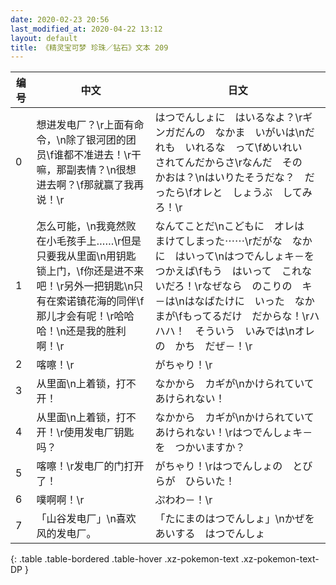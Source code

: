 ```yaml
---
date: 2020-02-23 20:56
last_modified_at: 2020-04-22 13:12
layout: default
title: 《精灵宝可梦 珍珠／钻石》文本 209
---
```

| 编号 | 中文 | 日文 |
| ---- | ---- | ---- |
| 0 | 想进发电厂？\r上面有命令，\n除了银河团的团员\f谁都不准进去！\r干嘛，那副表情？\n很想进去啊？\f那就赢了我再说！\r | はつでんしょに　はいるなよ？\rギンガだんの　なかま　いがいは\nだれも　いれるな　って\fめいれい　されてんだからさ\rなんだ　その　かおは？\nはいりたそうだな？　だったら\fオレと　しょうぶ　してみろ！\r |
| 1 | 怎么可能，\n我竟然败在小毛孩手上……\r但是只要我从里面\n用钥匙锁上门，\f你还是进不来吧！\r另外一把钥匙\n只有在索诺镇花海的同伴\f那儿才会有呢！\r哈哈哈！\n还是我的胜利啊！\r | なんてことだ\nこどもに　オレは　まけてしまった⋯⋯\rだがな　なかに　はいって\nはつでんしょキ－を　つかえば\fもう　はいって　これないだろ！\rなぜなら　のこりの　キ－は\nはなばたけに　いった　なかまが\fもってるだけ　だからな！\rハハハ！　そういう　いみでは\nオレの　かち　だぜ－！\r |
| 2 | 喀嚓！\r | がちゃり！\r |
| 3 | 从里面\n上着锁，打不开！ | なかから　カギが\nかけられていて　あけられない！ |
| 4 | 从里面\n上着锁，打不开！\r使用发电厂钥匙吗？ | なかから　カギが\nかけられていて　あけられない！\rはつでんしょキ－を　つかいますか？ |
| 5 | 喀嚓！\r发电厂的门打开了！ | がちゃり！\rはつでんしょの　とびらが　ひらいた！ |
| 6 | 噗啊啊！\r | ぷわわ－！\r |
| 7 | 「山谷发电厂」\n喜欢风的发电厂。 | 「たにまのはつでんしょ」\nかぜを　あいする　はつでんしょ |
{: .table .table-bordered .table-hover .xz-pokemon-text .xz-pokemon-text-DP }